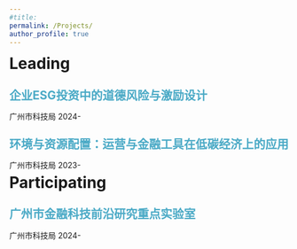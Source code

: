 ```yaml
---
#title: 
permalink: /Projects/
author_profile: true
---
```

<style>
  .deep-blue {
    color: #4BAAC6; /* 蓝色 */
    line-height: 1; /* 调整行距，数字越大，行距越大 */
  }
    /* 调整所有h1和h2标签的间距 */
  h1 {
    margin-top: 5px; /* 调整上边距 */
    margin-bottom: 5px; /* 调整下边距 */
  }
</style>

<h1>Leading</h1>
<h2 class="deep-blue">企业ESG投资中的道德风险与激励设计</h2>
广州市科技局  
2024-

<h2 class="deep-blue">环境与资源配置：运营与金融工具在低碳经济上的应用</h2>
广州市科技局  
2023-

<h1>Participating</h1>
<h2 class="deep-blue">广州市金融科技前沿研究重点实验室</h2>
广州市科技局  
2024-

